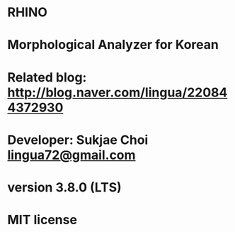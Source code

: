 # RHINO 
# Morphological Analyzer for Korean
# Related blog: http://blog.naver.com/lingua/220844372930
# Developer: Sukjae Choi <lingua72@gmail.com>
# version 3.8.0 (LTS)
# MIT license
